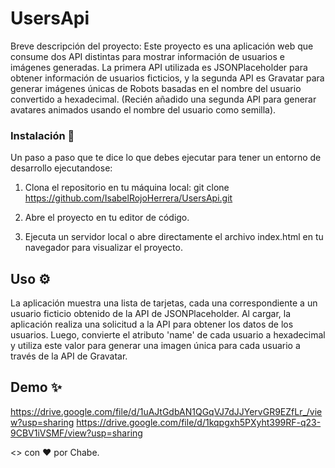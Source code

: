 # UsersApi
 
Breve descripción del proyecto: Este proyecto es una aplicación web que consume dos API distintas para mostrar información de usuarios e imágenes generadas. 
La primera API utilizada es JSONPlaceholder para obtener información de usuarios ficticios, y la segunda API es Gravatar para generar imágenes únicas de Robots basadas en el nombre del usuario convertido a hexadecimal. (Recién añadido una segunda API para generar avatares animados usando el nombre del usuario como semilla).

### Instalación 🔧 
 
Un paso a paso que te dice lo que debes ejecutar para tener un entorno de desarrollo ejecutandose: 
 
1. Clona el repositorio en tu máquina local:
  git clone https://github.com/IsabelRojoHerrera/UsersApi.git

2. Abre el proyecto en tu editor de código. 

3. Ejecuta un servidor local o abre directamente el archivo  index.html  en tu navegador para visualizar el proyecto. 
 
## Uso ⚙
La aplicación muestra una lista de tarjetas, cada una correspondiente a un usuario ficticio obtenido de la API de JSONPlaceholder. Al cargar, la aplicación realiza una solicitud a la API para obtener los datos de los usuarios. 
Luego, convierte el atributo 'name' de cada usuario a hexadecimal y utiliza este valor para generar una imagen única para cada usuario a través de la API de Gravatar. 

## Demo ✨
https://drive.google.com/file/d/1uAJtGdbAN1QGqVJ7dJJYervGR9EZfLr_/view?usp=sharing
https://drive.google.com/file/d/1kqpgxh5PXyht399RF-q23-9CBV1iVSMF/view?usp=sharing

<> con ♥ por Chabe.
